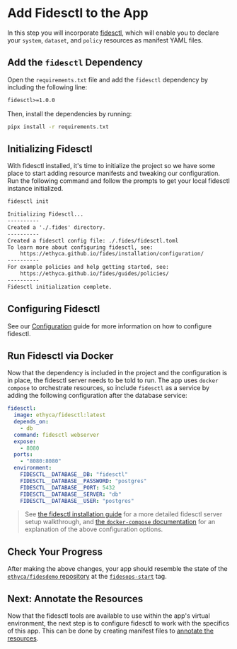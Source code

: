 # Add Fidesctl to the App

In this step you will incorporate [fidesctl](https://github.com/ethyca/fides), which will enable you to declare your `system`, `dataset`, and `policy` resources as manifest YAML files.

## Add the `fidesctl` Dependency

Open the `requirements.txt` file and add the `fidesctl` dependency by including the following line:

```txt
fidesctl>=1.0.0
```

Then, install the dependencies by running:

```sh
pipx install -r requirements.txt
```

## Initializing Fidesctl

With fidesctl installed, it's time to initialize the project so we have some place to start adding resource manifests and tweaking our configuration. Run the following command and follow the prompts to get your local fidesctl instance initialized.

```sh title="Initialize Fidesctl"
fidesctl init
```
```txt title="Expected Output"
Initializing Fidesctl...
----------
Created a './.fides' directory.
----------
Created a fidesctl config file: ./.fides/fidesctl.toml
To learn more about configuring fidesctl, see:
    https://ethyca.github.io/fides/installation/configuration/
----------
For example policies and help getting started, see:
    https://ethyca.github.io/fides/guides/policies/
----------
Fidesctl initialization complete.
```

## Configuring Fidesctl

See our [Configuration](../installation/configuration.md) guide for more information on how to configure fidesctl.

## Run Fidesctl via Docker

Now that the dependency is included in the project and the configuration is in place, the fidesctl server needs to be told to run. The app uses `docker compose` to orchestrate resources, so include `fidesctl` as a service by adding the following configuration after the database service:

```yaml
fidesctl:
  image: ethyca/fidesctl:latest
  depends_on:
    - db
  command: fidesctl webserver
  expose:
    - 8080
  ports:
    - "8080:8080"
  environment:
    FIDESCTL__DATABASE__DB: "fidesctl"
    FIDESCTL__DATABASE__PASSWORD: "postgres"
    FIDESCTL__DATABASE__PORT: 5432
    FIDESCTL__DATABASE__SERVER: "db"
    FIDESCTL__DATABASE__USER: "postgres"
```

> See [the fidesctl installation guide](../installation/overview.md) for a more detailed fidesctl server setup walkthrough, and [the `docker-compose` documentation](https://docs.docker.com/compose/compose-file/) for an explanation of the above configuration options.

## Check Your Progress

After making the above changes, your app should resemble the state of the [`ethyca/fidesdemo` repository](https://github.com/ethyca/fidesdemo) at the [`fidesops-start`](https://github.com/ethyca/fidesdemo/releases/tag/fidesops-start) tag.

## Next: Annotate the Resources

Now that the fidesctl tools are available to use within the app's virtual environment, the next step is to configure fidesctl to work with the specifics of this app. This can be done by creating manifest files to [annotate the resources](dataset.md).
